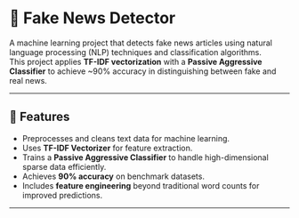 # 📰 Fake News Detector  

A machine learning project that detects fake news articles using natural language processing (NLP) techniques and classification algorithms.  
This project applies **TF-IDF vectorization** with a **Passive Aggressive Classifier** to achieve ~90% accuracy in distinguishing between fake and real news.  

---

## 🔑 Features  
- Preprocesses and cleans text data for machine learning.  
- Uses **TF-IDF Vectorizer** for feature extraction.  
- Trains a **Passive Aggressive Classifier** to handle high-dimensional sparse data efficiently.  
- Achieves **90% accuracy** on benchmark datasets.  
- Includes **feature engineering** beyond traditional word counts for improved predictions.  

---

